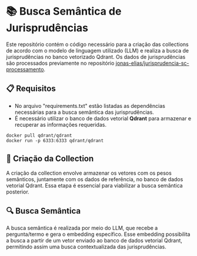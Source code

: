 # 📚 Busca Semântica de Jurisprudências

Este repositório contém o código necessário para a criação das collections de acordo com o modelo de linguagem utilizado (LLM) e realiza a busca de jurisprudências no banco vetorizado Qdrant. Os dados de jurisprudências são processados previamente no repositório [jonas-elias/jurisprudencia-sc-processamento](https://github.com/jonas-elias/jurisprudencia-sc-processamento).

## 📋 Requisitos

- No arquivo "requirements.txt" estão listadas as dependências necessárias para a busca semântica das jurisprudências.
- É necessário utilizar o banco de dados vetorial <strong>Qdrant</strong> para armazenar e recuperar as informações requeridas.
```
docker pull qdrant/qdrant
docker run -p 6333:6333 qdrant/qdrant
```

## 📂 Criação da Collection

A criação da collection envolve armazenar os vetores com os pesos semânticos, juntamente com os dados de referência, no banco de dados vetorial Qdrant. Essa etapa é essencial para viabilizar a busca semântica posterior.

## 🔍 Busca Semântica

A busca semântica é realizada por meio do LLM, que recebe a pergunta/termo e gera o embedding específico. Esse embedding possibilita a busca a partir de um vetor enviado ao banco de dados vetorial Qdrant, permitindo assim uma busca contextualizada das jurisprudências.
